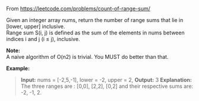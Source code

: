 From https://leetcode.com/problems/count-of-range-sum/

Given an integer array nums, return the number of range sums that lie in [lower, upper] inclusive.  
Range sum S(i, j) is defined as the sum of the elements in nums between indices i and j (i ≤ j), inclusive.  

**Note:**  
A naive algorithm of O(n2) is trivial. You MUST do better than that.  

**Example:**  
>**Input:** nums = [-2,5,-1], lower = -2, upper = 2,
>**Output:** 3 
>**Explanation:**  The three ranges are : [0,0], [2,2], [0,2] and their respective sums are: -2, -1, 2.
